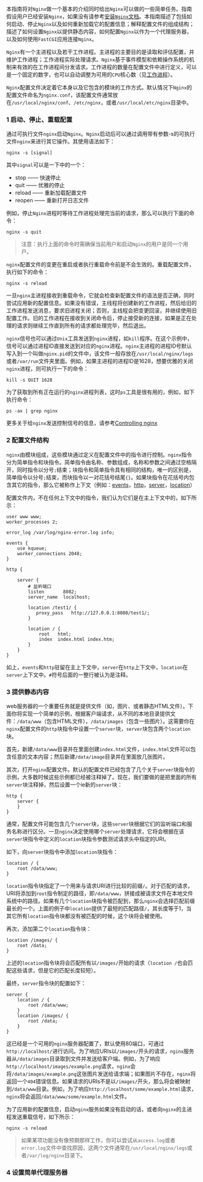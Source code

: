 本指南将对`Nginx`做一个基本的介绍同时给出`Nginx`可以做的一些简单任务。指南假设用户已经安装`Nginx`，如果没有请参考[安装`Nginx`文档](http://nginx.org/en/docs/install.html)。本指南描述了包括如何启动、停止`Nginx`以及如何重新加载它的配置信息；解释配置文件的组成结构；描述了如何设置`Nginx`以提供静态内容，如何配置`Nginx`以作为一个代理服务器，以及如何使用`FastCGI`应用连接`Nginx`。

`Nginx`有一个主进程以及若干工作进程。主进程的主要目的是读取和评估配置，并维护工作进程；工作进程实际处理请求。`Nginx`基于事件模型和依赖操作系统的机制来有效的在工作进程间分发请求。工作进程的数量在配置文件中进行定义，可以是一个固定的数字，也可以自动调整为可用的`CPU`核心数（见[工作进程](http://nginx.org/en/docs/ngx_core_module.html#worker_processes)）。

`Nginx`配置文件决定着它本身以及它包含的模块的工作方式。默认情况下`Nginx`的配置文件命名为`nginx.conf`，该配置文件通常放在`/usr/local/nginx/conf`、`/etc/nginx`，或者`/usr/local/etc/nginx`目录中。

### 1 启动、停止、重载配置

通过可执行文件`nginx`启动`Nginx`。`Nginx`启动后可以通过调用带有参数-s的可执行文件`nginx`来进行其它操作。其使用语法如下：

~~~shell
nginx -s [signal]
~~~

其中`signal`可以是一下中的一个：

* stop —— 快速停止
* quit —— 优雅的停止
* reload —— 重新加载配置文件
* reopen —— 重新打开日志文件

例如，停止`Nginx`进程时等待工作进程处理完当前的请求，那么可以执行下面的命令：

~~~shell
nginx -s quit
~~~

> 注意：执行上面的命令时需确保当前用户和启动`Nginx`的用户是同一个用户。

`nginx`配置文件的变更在重启或者执行重载命令前是不会生效的。重载配置文件，执行如下的命令：

~~~shell
nginx -s reload
~~~

一旦`nginx`主进程接收到重载命令，它就会检查新配置文件的语法是否正确，同时尝试应用新的配置信息。如果没有错误，主线程将创建新的工作进程，然后给旧的工作进程发送消息，要求旧进程关闭；否则，主线程会把变更回滚，并继续使用旧配置工作。旧的工作进程在接收到关闭命令后，停止接受新的连接，如果是正在处理的请求则继续工作直到所有的请求都处理完毕，然后退出。

`nginx`信号也可以通过`Unix`工具发送到`nginx`进程，如`kill`程序。在这个示例中，信号可以通过进程ID直接发送到对应的`nginx`进程。`nginx`主进程的进程ID号默认写入到一个叫做`nginx.pid`的文件中，该文件一般存放在`/usr/local/nginx/logs`或者`/var/run`文件夹里面。例如，如果主进程的进程ID是1628，想要优雅的关闭`nginx`进程，则可执行一下的命令：

~~~shell
kill -s QUIT 1628
~~~

为了获取到所有正在运行的`nginx`进程列表，这时`ps`工具是很有用的，例如，如下执行命令：

~~~shell
ps -ax | grep nginx
~~~

更多关于给`nginx`发送控制信号的信息，请参考[Controlling nginx](http://nginx.org/en/docs/control.html)

### 2 配置文件结构

`nginx`由模块组成，这些模块通过定义在配置文件中的指令进行控制。`nginx`指令分为简单指令和块指令。简单指令由名称、参数组成，名称和参数之间通过空格隔开，同时指令以分号`;`结束；块指令和简单指令具有相同的结构，唯一的区别是，简单指令以分号`;`结束，而块指令以一对花括号结尾`{}`。如果块指令在花括号内包含其它的指令，那么它被称作上下文（例如：[events](http://nginx.org/en/docs/ngx_core_module.html#events)，[http](http://nginx.org/en/docs/http/ngx_http_core_module.html#http)，[server](http://nginx.org/en/docs/http/ngx_http_core_module.html#server)，[location](http://nginx.org/en/docs/http/ngx_http_core_module.html#location)）

配置文件内，不在任何上下文中的指令，我们认为它们是在主上下文中的，如下所示：

~~~shell
user www www;
worker_processes 2;

error_log /var/log/nginx-error.log info;

events {
    use kqueue;
    worker_connections 2048;
}

http {
    
    server {
        # 监听端口
        listen       8082;
        server_name  localhost;
    
    	location /test1/ {
           proxy_pass   http://127.0.0.1:8080/test1/;
        }

    	location / {
            root   html;
            index  index.html index.htm;
        }
    }
}
~~~

如上，`events`和`http`驻留在主上下文中，`server`在`http`上下文中，`location`在`server`上下文中。`#`符号后面的一整行被认为是注释。

### 3 提供静态内容

web服务器的一个重要任务就是提供文件（如，图片、或者静态HTML文件）。下面你将实现一个简单的示例，根据客户端请求，从不同的本地目录提供文件：`/data/www`（包含HTML文件），`/data/images`（包含一些图片）。这需要你在`nginx`配置文件的`http`块指令中设置一个`server`块，`server`块包含两个`location`块。

首先，新建`/data/www`目录并在里面创建`index.html`文件，`index.html`文件可以包含任意的文本内容；然后新建`/data/image`目录并在里面放几张图片。

其次，打开`nginx`配置文件。默认的配置文件已经包含了几个关于`server`块指令的示例，大多数时候这些示例都已经被注释掉了。现在，我们要做的是把里面的所有`server`块注释掉，然后设置一个ie新的`server`块：

~~~shell
http {
	server {
	}
}
~~~

通常，配置文件可能包含几个`server`块，这些`server`块根据它们的监听端口和服务名称进行区分。一旦`nginx`决定使用哪个`server`处理请求，它将会根据在该`server`块指令中定义的`location`块指令参数测试请求头中指定的URI。

如下，向`server`块指令中添加`location`块指令：

~~~shell
location / {
	root /data/www;
}
~~~

`location`指令块指定了一个用来与请求URI进行比较的前缀`/`。对于匹配的请求，URI将添加到`root`指令制定的路径，即`/data/www`，拼接成被请求文件在本地文件系统中的路径。如果有几个`location`块指令被匹配到，那么`nginx`会选择匹配前缀最长的一个。上面的例子中`location`提供了最短的匹配路径`/`，其长度等于1，当其它所有`location`指令块都没有被匹配的时候，这个块将会被使用。

再次，添加第二个`location`指令块：

~~~shell
location /images/ {
	root /data;
}
~~~

上述的`location`指令块将会匹配所有以`/images/`开始的请求（`location /`也会匹配这些请求，但是它的匹配长度较短）。

最终，`server`指令块的配置如下：

~~~shell
server {
	location / {
		root /data/www;
	}
	location /images/ {
		root /data;
	}
}
~~~

这已经是一个可用的`nginx`服务器配置了，默认使用80端口，可通过`http://localhost/`进行访问。为了响应URIs以`/images/`开头的请求，`nginx`服务器从`/data/images`目录取到文件并发送给客户端。例如，为了响应`http://localhost/images/example.png`请求，`nginx`会将`/data/images/example.png`这张图片发送给请求端；如果图片不存在，`nginx`将返回一个`404`错误信息。如果请求的URIs不是以`/images/`开头，那么将会被映射到`/data/www`目录。例如，为了响应`http://localhost/some/example.html`请求，`nginx`将会返回`/data/www/some/example.html`文件。

为了应用新的配置信息，启动`nginx`服务如果没有启动的话，或者向`nginx`的主进程发送重载信号，如下所示：

~~~shell
nginx -s reload
~~~

> 如果某项功能没有像预期那样工作，你可以尝试从`access.log`或者`error.log`文件中查找原因，这两个文件通常在`/usr/local/nginx/logs`或者`/var/log/nginx`目录下。

### 4 设置简单代理服务器





